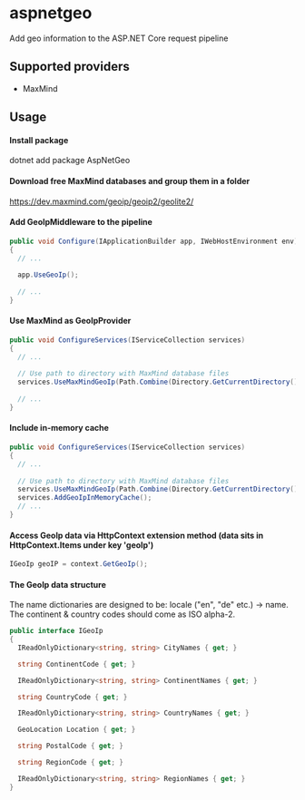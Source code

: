 # aspnetgeo
Add geo information to the ASP.NET Core request pipeline

## Supported providers

- MaxMind

## Usage
 
#### Install package
 
dotnet add package AspNetGeo

#### Download free MaxMind databases and group them in a folder

https://dev.maxmind.com/geoip/geoip2/geolite2/
 
#### Add GeoIpMiddleware to the pipeline
```csharp
public void Configure(IApplicationBuilder app, IWebHostEnvironment env)
{
  // ...
  
  app.UseGeoIp();
  
  // ...
}
```

#### Use MaxMind as GeoIpProvider
```csharp
public void ConfigureServices(IServiceCollection services)
{
  // ...
  
  // Use path to directory with MaxMind database files
  services.UseMaxMindGeoIp(Path.Combine(Directory.GetCurrentDirectory(), "data"));
  
  // ...
}
```

#### Include in-memory cache
```csharp
public void ConfigureServices(IServiceCollection services)
{
  // ...
  
  // Use path to directory with MaxMind database files
  services.UseMaxMindGeoIp(Path.Combine(Directory.GetCurrentDirectory(), "data"));
  services.AddGeoIpInMemoryCache();
  // ...
}
```

#### Access GeoIp data via HttpContext extension method (data sits in HttpContext.Items under key 'geoIp')

```csharp
IGeoIp geoIP = context.GetGeoIp();
```

#### The GeoIp data structure

The name dictionaries are designed to be: locale ("en", "de" etc.) -> name. 
The continent & country codes should come as ISO alpha-2.

```csharp
public interface IGeoIp
{
  IReadOnlyDictionary<string, string> CityNames { get; }

  string ContinentCode { get; }

  IReadOnlyDictionary<string, string> ContinentNames { get; }

  string CountryCode { get; }

  IReadOnlyDictionary<string, string> CountryNames { get; }

  GeoLocation Location { get; }

  string PostalCode { get; }

  string RegionCode { get; }

  IReadOnlyDictionary<string, string> RegionNames { get; }
}

```
